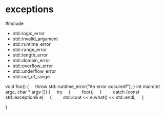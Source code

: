# exceptions

#include <stdexcept>

-   std::logic_error
-   std::invalid_argument
-   std::runtime_error
-   std::range_error
-   std::length_error
-   std::domain_error
-   std::overflow_error
-   std::underflow_error
-   std::out_of_range

void foo()
 {
     throw std::runtime_error("An error occured!");
 }
int main(int argc, char * argv [])
 {
     try
     {
         foo();
     }
    
     catch (const std::exception& e)
     {
         std::cout << e.what() << std::endl;
     }
    

}
